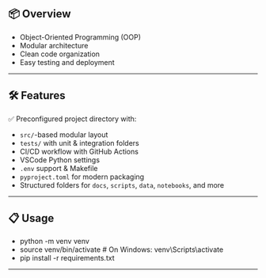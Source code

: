 ## 📦 Overview

- Object-Oriented Programming (OOP)
- Modular architecture
- Clean code organization
- Easy testing and deployment

---

## 🛠 Features

✅ Preconfigured project directory with:

- `src/`-based modular layout
- `tests/` with unit & integration folders
- CI/CD workflow with GitHub Actions
- VSCode Python settings
- `.env` support & Makefile
- `pyproject.toml` for modern packaging
- Structured folders for `docs`, `scripts`, `data`, `notebooks`, and more

---

## 📋 Usage

- python -m venv venv
- source venv/bin/activate # On Windows: venv\Scripts\activate
- pip install -r requirements.txt

---
